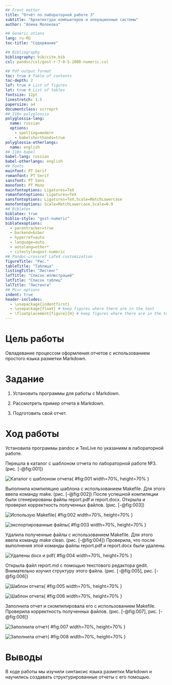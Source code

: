 ```yaml
---
## Front matter
title: "Отчёт по лабораторной работе 3"
subtitle: "Архитектура компьютеров и операционные системы"
author: "Алина Молокова"

## Generic otions
lang: ru-RU
toc-title: "Содержание"

## Bibliography
bibliography: bib/cite.bib
csl: pandoc/csl/gost-r-7-0-5-2008-numeric.csl

## Pdf output format
toc: true # Table of contents
toc-depth: 2
lof: true # List of figures
lot: true # List of tables
fontsize: 12pt
linestretch: 1.5
papersize: a4
documentclass: scrreprt
## I18n polyglossia
polyglossia-lang:
  name: russian
  options:
	- spelling=modern
	- babelshorthands=true
polyglossia-otherlangs:
  name: english
## I18n babel
babel-lang: russian
babel-otherlangs: english
## Fonts
mainfont: PT Serif
romanfont: PT Serif
sansfont: PT Sans
monofont: PT Mono
mainfontoptions: Ligatures=TeX
romanfontoptions: Ligatures=TeX
sansfontoptions: Ligatures=TeX,Scale=MatchLowercase
monofontoptions: Scale=MatchLowercase,Scale=0.9
## Biblatex
biblatex: true
biblio-style: "gost-numeric"
biblatexoptions:
  - parentracker=true
  - backend=biber
  - hyperref=auto
  - language=auto
  - autolang=other*
  - citestyle=gost-numeric
## Pandoc-crossref LaTeX customization
figureTitle: "Рис."
tableTitle: "Таблица"
listingTitle: "Листинг"
lofTitle: "Список иллюстраций"
lotTitle: "Список таблиц"
lolTitle: "Листинги"
## Misc options
indent: true
header-includes:
  - \usepackage{indentfirst}
  - \usepackage{float} # keep figures where there are in the text
  - \floatplacement{figure}{H} # keep figures where there are in the text
---
```


# Цель работы

Овладевание процессом оформления отчетов с использованием простого языка разметки Markdown.

# Задание

1. Установить программы для работы с Markdown.

2. Рассмотреть пример отчета в Markdown.

3. Подготовить свой отчет.

# Ход работы

Установила программы pandoc и TexLive по указаниям в лабораторной работе. 

Перешла в каталог с шаблоном отчета по лабораторной работе №3. (рис. [-@fig:001])

![Каталог с шаблоном отчета](image/01.png){ #fig:001 width=70%, height=70% }

Выполнила компиляцию шаблона с использованием Makefile. 
Для этого ввела команду make. (рис. [-@fig:002])
После успешной компиляции были сгенерированы файлы report.pdf и report.docx. 
Открыла и проверил корректность полученных файлов. (рис. [-@fig:003])

![Использую Makefile](image/02.png){ #fig:002 width=70%, height=70% }

![экспортированные файлы](image/03.png){ #fig:003 width=70%, height=70% }

Удалила полученные файлы с использованием Makefile. 
Для этого ввела команду make clean. (рис. [-@fig:004])
Проверила, что после выполнения этой команды файлы report.pdf и report.docx были удалены.

![Удалены docx и pdf](image/04.png){ #fig:004 width=70%, height=70% }

Открыла файл report.md с помощью текстового редактора gedit. 
Внимательно изучил структуру этого файла. 
(рис. [-@fig:005], рис. [-@fig:006])

![Шаблон отчета](image/05.png){ #fig:005 width=70%, height=70% }

![Шаблон отчета](image/06.png){ #fig:006 width=70%, height=70% }

Заполнила отчет и скомпилировала его с использованием Makefile. 
Проверила корректность полученных файлов. 
(рис. [-@fig:007], рис. [-@fig:008])

![Заполнила отчет](image/07.png){ #fig:007 width=70%, height=70% }

![Заполнила отчет](image/08.png){ #fig:008 width=70%, height=70% }

# Выводы

В ходе работы мы изучили синтаксис языка разметки Markdown и научились создавать структурированные отчеты с его помощью.
